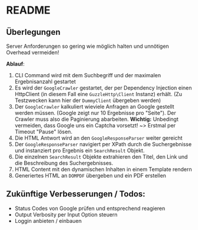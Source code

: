 # README
## Überlegungen
Server Anforderungen so gering wie möglich halten und unnötigen Overhead vermeiden!

**Ablauf**:  
1. CLI Command wird mit dem Suchbegriff und der maximalen Ergebnisanzahl gestartet
2. Es wird der ``GoogleCrawler`` gestartet, der per Dependency Injection  einen HttpClient (in diesem Fall eine ``GuzzleHttp\Client`` Instanz) erhält. 
(Zu Testzwecken kann hier der ``DummyClient`` übergeben werden)
3. Der ``GoogleCrawler`` kalkuliert wieviele Anfragen an Google gestellt werden müssen. 
(Google zeigt nur 10 Ergebnisse pro "Seite"). 
Der Crawler muss also die Paginierung abarbeiten. 
**Wichtig:** Unbedingt vermeiden, dass Google uns ein Captcha vorsetzt! ~> Erstmal per Timeout "Pause" lösen.
4. Die HTML Antwort wird an den ``GoogleResponseParser`` weiter gereicht
5. Der ``GoogleResponseParser`` navigiert per XPath durch die Suchergebnisse und instanziert pro Ergebnis ein ``SearchResult`` Objekt.
6. Die einzelnen ``SearchResult`` Objekte extrahieren den Titel, den Link und die Beschreibung des Suchergebnisses.
7. HTML Content mit den dynamischen Inhalten in einem Template rendern
8. Generiertes HTML an ``DOMPDF`` übergeben und ein PDF erstellen


## Zukünftige Verbesserungen / Todos:
- Status Codes von Google prüfen und entsprechend reagieren
- Output Verbosity per Input Option steuern
- Loggin anbieten / einbauen

